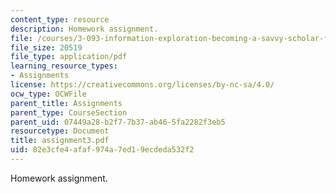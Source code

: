 ```yaml
---
content_type: resource
description: Homework assignment.
file: /courses/3-093-information-exploration-becoming-a-savvy-scholar-fall-2006/82e3cfe4afaf974a7ed19ecdeda532f2_assignment3.pdf
file_size: 20519
file_type: application/pdf
learning_resource_types:
- Assignments
license: https://creativecommons.org/licenses/by-nc-sa/4.0/
ocw_type: OCWFile
parent_title: Assignments
parent_type: CourseSection
parent_uid: 07449a28-b2f7-7b37-ab46-5fa2282f3eb5
resourcetype: Document
title: assignment3.pdf
uid: 82e3cfe4-afaf-974a-7ed1-9ecdeda532f2
---
```

Homework assignment.